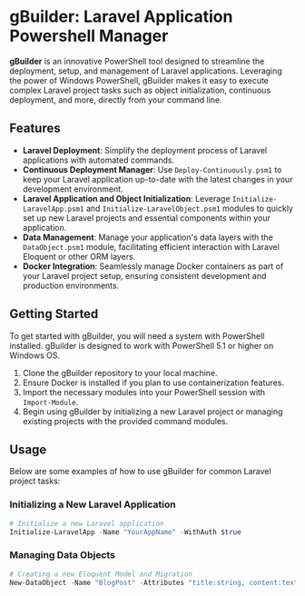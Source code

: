 
# gBuilder: Laravel Application Powershell Manager

**gBuilder** is an innovative PowerShell tool designed to streamline the deployment, setup, and management of Laravel applications. Leveraging the power of Windows PowerShell, gBuilder makes it easy to execute complex Laravel project tasks such as object initialization, continuous deployment, and more, directly from your command line.

## Features

- **Laravel Deployment**: Simplify the deployment process of Laravel applications with automated commands.
- **Continuous Deployment Manager**: Use `Deploy-Continuously.psm1` to keep your Laravel application up-to-date with the latest changes in your development environment.
- **Laravel Application and Object Initialization**: Leverage `Initialize-LaravelApp.psm1` and `Initialize-LaravelObject.psm1` modules to quickly set up new Laravel projects and essential components within your application.
- **Data Management**: Manage your application's data layers with the `DataObject.psm1` module, facilitating efficient interaction with Laravel Eloquent or other ORM layers.
- **Docker Integration**: Seamlessly manage Docker containers as part of your Laravel project setup, ensuring consistent development and production environments.

## Getting Started

To get started with gBuilder, you will need a system with PowerShell installed. gBuilder is designed to work with PowerShell 5.1 or higher on Windows OS.

1. Clone the gBuilder repository to your local machine.
2. Ensure Docker is installed if you plan to use containerization features.
3. Import the necessary modules into your PowerShell session with `Import-Module`.
4. Begin using gBuilder by initializing a new Laravel project or managing existing projects with the provided command modules.

## Usage

Below are some examples of how to use gBuilder for common Laravel project tasks:

### Initializing a New Laravel Application

```powershell
# Initialize a new Laravel application
Initialize-LaravelApp -Name "YourAppName" -WithAuth $true
```

### Managing Data Objects

```powershell
# Creating a new Eloquent Model and Migration
New-DataObject -Name "BlogPost" -Attributes "title:string, content:text"
```
